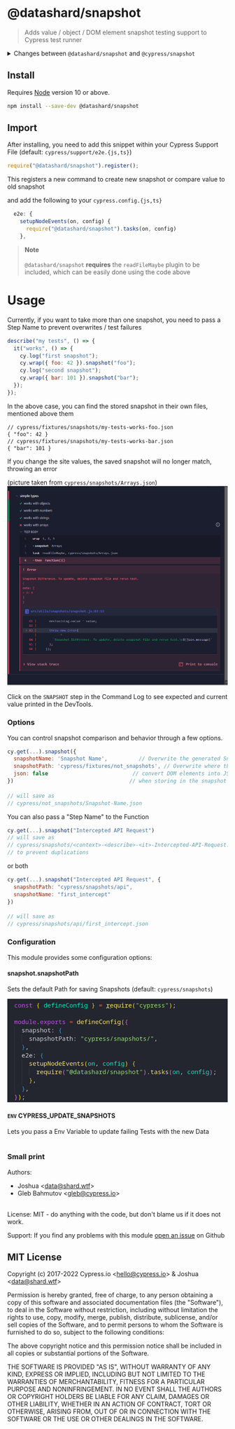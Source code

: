 # @datashard/snapshot

> Adds value / object / DOM element snapshot testing support to Cypress test runner

<details>
<summary>Changes between <code>@datashard/snapshot</code> and <code>@cypress/snapshot</code></summary>
<br>
They're mostly the same, as this is a fork of the Latter, though it's not a drop-in replacement.

Unlike `@cypress/snapshot`, this saves snapshots in their own files with a sensible default and strives to have ongoing Support for future Cypress Versions

</details>

<!-- [![NPM][npm-icon] ][npm-url] -->

## Install

Requires [Node](https://nodejs.org/en/) version 10 or above.

```sh
npm install --save-dev @datashard/snapshot
```

## Import

After installing, you need to add this snippet within your Cypress Support File (default: `cypress/support/e2e.{js,ts}`)

```js
require("@datashard/snapshot").register();
```

This registers a new command to create new snapshot or compare value to old snapshot

and add the following to your `cypress.config.{js,ts}`

```js
  e2e: {
    setupNodeEvents(on, config) {
      require("@datashard/snapshot").tasks(on, config)
    },
```

> **Note** \
> \
> `@datashard/snapshot` **requires** the `readFileMaybe` plugin to be included, which can be easily done using the code above

# Usage

Currently, if you want to take more than one snapshot, you need to pass a Step Name to prevent overwrites / test failures

```js
describe("my tests", () => {
  it("works", () => {
    cy.log("first snapshot");
    cy.wrap({ foo: 42 }).snapshot("foo");
    cy.log("second snapshot");
    cy.wrap({ bar: 101 }).snapshot("bar");
  });
});
```

In the above case, you can find the stored snapshot in their own files, mentioned above them

```jsonc
// cypress/fixtures/snapshots/my-tests-works-foo.json
{ "foo": 42 }
// cypress/fixtures/snapshots/my-tests-works-bar.json
{ "bar": 101 }
```

If you change the site values, the saved snapshot will no longer match, throwing an error

(picture taken from `cypress/snapshots/Arrays.json`)
![Snapshot mismatch](.github/assets/updated-mismatch.png)

Click on the `SNAPSHOT` step in the Command Log to see expected and current value printed in the DevTools.

### Options

You can control snapshot comparison and behavior through a few options.

```js
cy.get(...).snapshot({
  snapshotName: 'Snapshot Name',          // Overwrite the generated Snapshot name
  snapshotPath: 'cypress/fixtures/not_snapshots', // Overwrite where the Snapshot should be stored
  json: false                           // convert DOM elements into JSON
})                                     // when storing in the snapshot file

// will save as
// cypress/not_snapshots/Snapshot-Name.json
```

You can also pass a "Step Name" to the Function

```js
cy.get(...).snapshot("Intercepted API Request")
// will save as
// cypress/snapshots/<context>-<describe>-<it>-Intercepted-API-Request.json
// to prevent duplications
```

or both

```js
cy.get(...).snapshot("Intercepted API Request", {
  snapshotPath: "cypress/snapshots/api",
  snapshotName: "first_intercept"
})

// will save as
// cypress/snapshots/api/first_intercept.json
```

### Configuration

This module provides some configuration options:

#### snapshot.snapshotPath

Sets the default Path for saving Snapshots (default: `cypress/snapshots`)

![Config Screenshot](./.github/assets/config.png)

#### `ENV` CYPRESS_UPDATE_SNAPSHOTS

Lets you pass a Env Variable to update failing Tests with the new Data

#

### Small print

Authors:

- Joshua &lt;[data@shard.wtf](mailto:data@shard.wtf)&gt;
- Gleb Bahmutov &lt;gleb@cypress.io&gt;

<br>
License: MIT - do anything with the code, but don't blame us if it does not work.

Support: If you find any problems with this module [open an issue](https://github.com/datashard/snapshot/issues) on Github

## MIT License

Copyright (c) 2017-2022 Cypress.io &lt;hello@cypress.io&gt; & Joshua &lt;data@shard.wtf&gt;

Permission is hereby granted, free of charge, to any person
obtaining a copy of this software and associated documentation
files (the "Software"), to deal in the Software without
restriction, including without limitation the rights to use,
copy, modify, merge, publish, distribute, sublicense, and/or sell
copies of the Software, and to permit persons to whom the
Software is furnished to do so, subject to the following
conditions:

The above copyright notice and this permission notice shall be
included in all copies or substantial portions of the Software.

THE SOFTWARE IS PROVIDED "AS IS", WITHOUT WARRANTY OF ANY KIND,
EXPRESS OR IMPLIED, INCLUDING BUT NOT LIMITED TO THE WARRANTIES
OF MERCHANTABILITY, FITNESS FOR A PARTICULAR PURPOSE AND
NONINFRINGEMENT. IN NO EVENT SHALL THE AUTHORS OR COPYRIGHT
HOLDERS BE LIABLE FOR ANY CLAIM, DAMAGES OR OTHER LIABILITY,
WHETHER IN AN ACTION OF CONTRACT, TORT OR OTHERWISE, ARISING
FROM, OUT OF OR IN CONNECTION WITH THE SOFTWARE OR THE USE OR
OTHER DEALINGS IN THE SOFTWARE.

[npm-icon]: https://nodei.co/npm/@datashard/snapshot.svg?downloads=true
[npm-url]: https://npmjs.org/package/@datashard/snapshot
[semantic-url]: https://github.com/semantic-release/semantic-release
[renovate-badge]: https://img.shields.io/badge/renovate-app-blue.svg
[renovate-app]: https://renovateapp.com/

